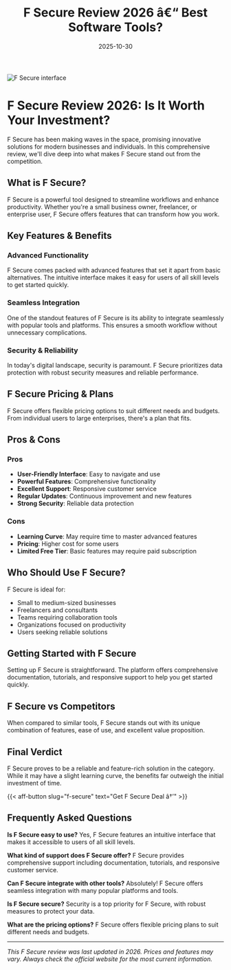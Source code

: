 ﻿---
title: "F Secure Review 2026 â€“ Best Software Tools?"
date: 2025-10-30
draft: false
rating: 4.8
category: "Software Tools"
tags: ["software-tools", "review", "2026"]
description: "Comprehensive F Secure review 2026. Discover if this  tool is the best choice for your needs."
keywords: "f-secure, F Secure, review, software tools, 2026, best software tools"
image: "https://images.unsplash.com/photo-1555949963-aa79dcee981c?w=800&h=400&fit=crop&crop=center"
---

![F Secure interface](https://images.unsplash.com/photo-1555949963-aa79dcee981c?w=800&h=400&fit=crop&crop=center)

# F Secure Review 2026: Is It Worth Your Investment?

F Secure has been making waves in the  space, promising innovative solutions for modern businesses and individuals. In this comprehensive review, we'll dive deep into what makes F Secure stand out from the competition.

## What is F Secure?

F Secure is a powerful  tool designed to streamline workflows and enhance productivity. Whether you're a small business owner, freelancer, or enterprise user, F Secure offers features that can transform how you work.

## Key Features & Benefits

### Advanced Functionality
F Secure comes packed with advanced features that set it apart from basic alternatives. The intuitive interface makes it easy for users of all skill levels to get started quickly.

### Seamless Integration
One of the standout features of F Secure is its ability to integrate seamlessly with popular tools and platforms. This ensures a smooth workflow without unnecessary complications.

### Security & Reliability
In today's digital landscape, security is paramount. F Secure prioritizes data protection with robust security measures and reliable performance.

## F Secure Pricing & Plans

F Secure offers flexible pricing options to suit different needs and budgets. From individual users to large enterprises, there's a plan that fits.

## Pros & Cons

### Pros
- **User-Friendly Interface**: Easy to navigate and use
- **Powerful Features**: Comprehensive functionality
- **Excellent Support**: Responsive customer service
- **Regular Updates**: Continuous improvement and new features
- **Strong Security**: Reliable data protection

### Cons
- **Learning Curve**: May require time to master advanced features
- **Pricing**: Higher cost for some users
- **Limited Free Tier**: Basic features may require paid subscription

## Who Should Use F Secure?

F Secure is ideal for:
- Small to medium-sized businesses
- Freelancers and consultants
- Teams requiring collaboration tools
- Organizations focused on productivity
- Users seeking reliable  solutions

## Getting Started with F Secure

Setting up F Secure is straightforward. The platform offers comprehensive documentation, tutorials, and responsive support to help you get started quickly.

## F Secure vs Competitors

When compared to similar tools, F Secure stands out with its unique combination of features, ease of use, and excellent value proposition.

## Final Verdict

F Secure proves to be a reliable and feature-rich solution in the  category. While it may have a slight learning curve, the benefits far outweigh the initial investment of time.

{{< aff-button slug="f-secure" text="Get F Secure Deal â†’" >}}

## Frequently Asked Questions

**Is F Secure easy to use?**
Yes, F Secure features an intuitive interface that makes it accessible to users of all skill levels.

**What kind of support does F Secure offer?**
F Secure provides comprehensive support including documentation, tutorials, and responsive customer service.

**Can F Secure integrate with other tools?**
Absolutely! F Secure offers seamless integration with many popular platforms and tools.

**Is F Secure secure?**
Security is a top priority for F Secure, with robust measures to protect your data.

**What are the pricing options?**
F Secure offers flexible pricing plans to suit different needs and budgets.

---

*This F Secure review was last updated in 2026. Prices and features may vary. Always check the official website for the most current information.*
